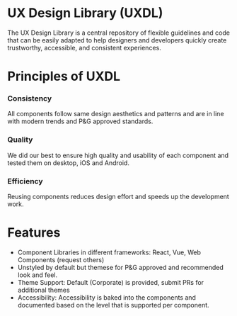 # UX Design Library (UXDL)

The UX Design Library is a central repository of flexible guidelines and 
code that can be easily adapted to help designers and developers quickly 
create trustworthy, accessible, and consistent experiences.

# Principles of UXDL

### Consistency

All components follow same design aesthetics and patterns and are in 
line with modern trends and P&G approved standards.

### Quality

We did our best to ensure high quality and usability of each component and
tested them on desktop, iOS and Android.

### Efficiency

Reusing components reduces design effort and speeds up the development work.


# Features

* Component Libraries in different frameworks: React, Vue, Web Components
(request others)
* Unstyled by default but themese for 
P&G approved and recommended look and feel.
* Theme Support: Default (Corporate) is provided, submit PRs for additional
themes
* Accessibility: Accessibility is baked into the components and documented
based on the level that is supported per component.
